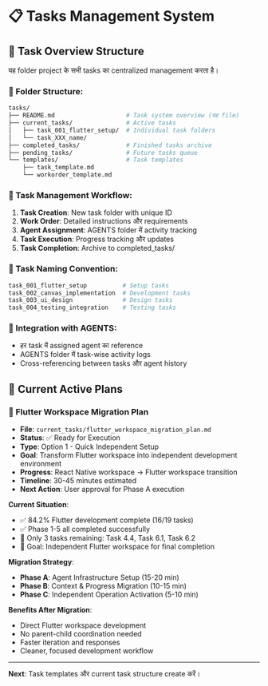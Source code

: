 # 📋 Tasks Management System

## 🎯 **Task Overview Structure**

यह folder project के सभी tasks का centralized management करता है।

### **📁 Folder Structure:**

```bash
tasks/
├── README.md                    # Task system overview (यह file)
├── current_tasks/               # Active tasks
│   ├── task_001_flutter_setup/  # Individual task folders
│   └── task_XXX_name/
├── completed_tasks/             # Finished tasks archive
├── pending_tasks/               # Future tasks queue
└── templates/                   # Task templates
    ├── task_template.md
    └── workorder_template.md
```

### **🎯 Task Management Workflow:**

1. **Task Creation**: New task folder with unique ID
2. **Work Order**: Detailed instructions और requirements
3. **Agent Assignment**: AGENTS folder में activity tracking
4. **Task Execution**: Progress tracking और updates
5. **Task Completion**: Archive to completed_tasks/

### **📝 Task Naming Convention:**

```bash
task_001_flutter_setup          # Setup tasks
task_002_canvas_implementation  # Development tasks  
task_003_ui_design              # Design tasks
task_004_testing_integration    # Testing tasks
```

### **🔄 Integration with AGENTS:**

- हर task में assigned agent का reference
- AGENTS folder में task-wise activity logs
- Cross-referencing between tasks और agent history

## 🔄 **Current Active Plans**

### **🚀 Flutter Workspace Migration Plan**
- **File**: `current_tasks/flutter_workspace_migration_plan.md`
- **Status**: ✅ Ready for Execution
- **Type**: Option 1 - Quick Independent Setup
- **Goal**: Transform Flutter workspace into independent development environment
- **Progress**: React Native workspace → Flutter workspace transition
- **Timeline**: 30-45 minutes estimated
- **Next Action**: User approval for Phase A execution

**Current Situation**: 
- ✅ 84.2% Flutter development complete (16/19 tasks)
- ✅ Phase 1-5 all completed successfully
- 🔄 Only 3 tasks remaining: Task 4.4, Task 6.1, Task 6.2
- 🎯 Goal: Independent Flutter workspace for final completion

**Migration Strategy**: 
- **Phase A**: Agent Infrastructure Setup (15-20 min)
- **Phase B**: Context & Progress Migration (10-15 min)  
- **Phase C**: Independent Operation Activation (5-10 min)

**Benefits After Migration**:
- Direct Flutter workspace development
- No parent-child coordination needed
- Faster iteration and responses
- Cleaner, focused development workflow

---

**Next**: Task templates और current task structure create करें।

